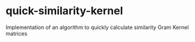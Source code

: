 # quick-similarity-kernel
Implementation of an algorithm to quickly calculate similarity Gram Kernel matrices
